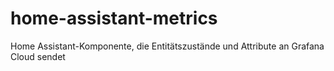 # home-assistant-metrics
Home Assistant-Komponente, die Entitätszustände und Attribute an Grafana Cloud sendet
